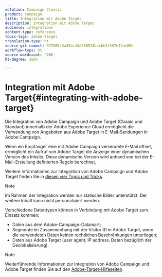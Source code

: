 ```yaml
---
solution: Campaign Classic
product: campaign
title: Integration mit Adobe Target
description: Integration mit Adobe Target
audience: integrations
content-type: reference
topic-tags: adobe-target
translation-type: ht
source-git-commit: 972885c3a38bcd3a260574bacbb3f507e11ae05b
workflow-type: ht
source-wordcount: '205'
ht-degree: 100%

---
```



# Integration mit Adobe Target{#integrating-with-adobe-target}

Die Integration von Adobe Campaign und Adobe Target (Classic und Standard) innerhalb der Adobe Experience Cloud ermöglicht die Verwendung von Angeboten aus Adobe Target in E-Mail-Sendungen in Adobe Campaign.

Wenn ein Empfänger eine mit Adobe Campaign versendete E-Mail öffnet, ermöglicht ein Aufruf von Adobe Target die Anzeige einer dynamischen Version des Inhalts. Diese dynamische Version wird anhand von bei der E-Mail-Erstellung definierten Regeln berechnet.

Weitere Informationen zur Integration von Adobe Campaign und Adobe Target finden Sie in [diesen vier Tipps und Tricks](https://www.adobe.com/content/dam/www/us/en/marketing/campaign/pdfs/Adobe_Campaign_for_Target_Tips_and_Tricks.pdf).
>[!NOTE]
>
>Im Rahmen der Integration werden nur statische Bilder unterstützt. Der weitere Inhalt kann nicht personalisiert werden.

Verschiedene Datentypen können in Verbindung mit Adobe Target zum Einsatz kommen:

* Daten aus dem Adobe-Campaign-Datamart;
* Segmente im Zusammenhang mit der Visitor ID in Adobe Target, wenn die verwendeten Daten keinen rechtlichen Beschränkungen unterliegen;
* Daten aus Adobe Target (user agent, IP address, Daten bezüglich der Geolokalisierung).

>[!NOTE]
>
>Weiterführende Informationen zur Integration von Adobe Campaign und Adobe Target finden Sie auf den [Adobe-Target-Hilfeseiten](https://docs.adobe.com/content/help/de-DE/target/using/integrate/campaign-and-target.html).
